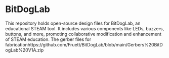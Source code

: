 # BitDogLab
This repository holds open-source design files for BitDogLab, an educational STEAM tool. It includes various components like LEDs, buzzers, buttons, and more, promoting collaborative modification and enhancement of STEAM education.
The gerber files for fabricationhttps://github.com/Fruett/BitDogLab/blob/main/Gerbers%20BitDogLab%20V1A.zip
